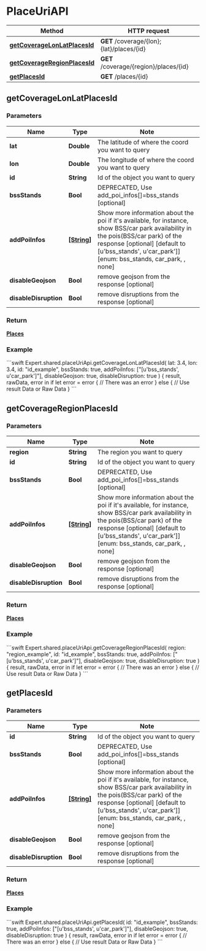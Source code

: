 # PlaceUriAPI

Method | HTTP request
------------- | -------------
[**getCoverageLonLatPlacesId**](#getCoverageLonLatPlacesId) | **GET** /coverage/{lon};{lat}/places/{id}
[**getCoverageRegionPlacesId**](#getCoverageRegionPlacesId) | **GET** /coverage/{region}/places/{id}
[**getPlacesId**](#getPlacesId) | **GET** /places/{id}

## **getCoverageLonLatPlacesId**

### Parameters

Name | Type | Note
---- | ---- | ----
**lat** | **Double** | The latitude of where the coord you want to query 
**lon** | **Double** | The longitude of where the coord you want to query 
**id** | **String** | Id of the object you want to query 
**bssStands** | **Bool** | DEPRECATED, Use add_poi_infos[]&#x3D;bss_stands [optional] 
**addPoiInfos** | [**[String]**](String.md) | Show more information about the poi if it&#39;s available, for instance, show BSS/car park availability in the pois(BSS/car park) of the response [optional] [default to [u&#39;bss_stands&#39;, u&#39;car_park&#39;]] [enum: bss_stands, car_park, , none] 
**disableGeojson** | **Bool** | remove geojson from the response [optional] 
**disableDisruption** | **Bool** | remove disruptions from the response [optional] 

### Return
[**Places**](../model/Places.md)


<h3>Example</h3>
```swift
Expert.shared.placeUriApi.getCoverageLonLatPlacesId(
    lat: 3.4, 
    lon: 3.4, 
    id: "id_example", 
    bssStands: true, 
    addPoiInfos: ["[u'bss_stands', u'car_park']"], 
    disableGeojson: true, 
    disableDisruption: true
) { result, rawData, error in
    if let error = error {
        // There was an error
    } else {
        // Use result Data or Raw Data
    }
```

## **getCoverageRegionPlacesId**

### Parameters

Name | Type | Note
---- | ---- | ----
**region** | **String** | The region you want to query 
**id** | **String** | Id of the object you want to query 
**bssStands** | **Bool** | DEPRECATED, Use add_poi_infos[]&#x3D;bss_stands [optional] 
**addPoiInfos** | [**[String]**](String.md) | Show more information about the poi if it&#39;s available, for instance, show BSS/car park availability in the pois(BSS/car park) of the response [optional] [default to [u&#39;bss_stands&#39;, u&#39;car_park&#39;]] [enum: bss_stands, car_park, , none] 
**disableGeojson** | **Bool** | remove geojson from the response [optional] 
**disableDisruption** | **Bool** | remove disruptions from the response [optional] 

### Return
[**Places**](../model/Places.md)


<h3>Example</h3>
```swift
Expert.shared.placeUriApi.getCoverageRegionPlacesId(
    region: "region_example", 
    id: "id_example", 
    bssStands: true, 
    addPoiInfos: ["[u'bss_stands', u'car_park']"], 
    disableGeojson: true, 
    disableDisruption: true
) { result, rawData, error in
    if let error = error {
        // There was an error
    } else {
        // Use result Data or Raw Data
    }
```

## **getPlacesId**

### Parameters

Name | Type | Note
---- | ---- | ----
**id** | **String** | Id of the object you want to query 
**bssStands** | **Bool** | DEPRECATED, Use add_poi_infos[]&#x3D;bss_stands [optional] 
**addPoiInfos** | [**[String]**](String.md) | Show more information about the poi if it&#39;s available, for instance, show BSS/car park availability in the pois(BSS/car park) of the response [optional] [default to [u&#39;bss_stands&#39;, u&#39;car_park&#39;]] [enum: bss_stands, car_park, , none] 
**disableGeojson** | **Bool** | remove geojson from the response [optional] 
**disableDisruption** | **Bool** | remove disruptions from the response [optional] 

### Return
[**Places**](../model/Places.md)


<h3>Example</h3>
```swift
Expert.shared.placeUriApi.getPlacesId(
    id: "id_example", 
    bssStands: true, 
    addPoiInfos: ["[u'bss_stands', u'car_park']"], 
    disableGeojson: true, 
    disableDisruption: true
) { result, rawData, error in
    if let error = error {
        // There was an error
    } else {
        // Use result Data or Raw Data
    }
```

